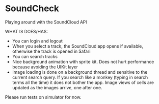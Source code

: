SoundCheck
==========

Playing around with the SoundCloud API

WHAT IS DOES/HAS:

- You can login and logout
- When you select a track, the SoundCloud app opens if available, otherwise the track is opened in Safari
- You can search tracks
- Nice background animation with sprite kit. Does not hurt performance because avoiding the UIKit layer
- Image loading is done on a background thread and sensitive to the current search query. If you search like a monkey (typing in search terms all the time) it does not bother the app. Image views of cells are updated as the images arrive, one after one.

Please run tests on simulator for now.





